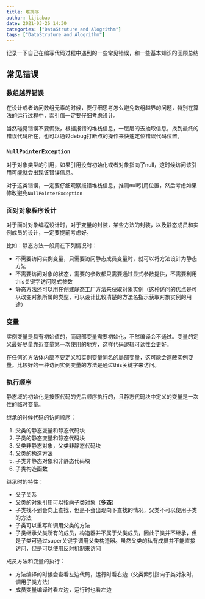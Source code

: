 ```yaml
---
title: 堆排序
author: lijiabao
date: 2021-03-26 14:30
categories: ["DataStruture and Alogrithm"]
tags: ["DataStruture and Alogrithm"]
---
```


记录一下自己在编写代码过程中遇到的一些常见错误，和一些基本知识的回顾总结

## 常见错误

### 数组越界错误

在设计或者访问数组元素的时候，要仔细思考怎么避免数组越界的问题，特别在算法的运行过程中，索引值一定要仔细考虑设计。

当然碰见错误不要慌张，根据报错的堆栈信息，一层层的去抽取信息，找到最终的错误代码所在，也可以通过debug打断点的操作来快速定位错误代码位置。

### `NullPointerException`

对于对象类型的引用，如果引用没有初始化或者对象指向了null，这时候访问该引用可能就会出现该错误信息。

对于这类错误，一定要仔细观察报错堆栈信息，推测null引用位置，然后考虑如果修改避免`NullPointerException`

### 面对对象程序设计

对于面对对象编程设计时，对于变量的封装，某些方法的封装，以及静态成员和实例成员的设计，一定要提前考虑好。

比如：静态方法一般用在下列情况时：

- 不需要访问实例变量，只需要访问静态成员变量时，就可以将方法设计为静态方法
- 不需要访问对象的状态，需要的参数都只需要通过显式参数提供，不需要利用this关键字访问隐式参数
- 静态方法还可以用在创建静态工厂方法来获取对象实例（这种访问的优点是可以改变对象所属的类型，可以设计比较清楚的方法名指示获取对象实例的用途）

### 变量

实例变量是具有初始值的，而局部变量需要初始化，不然编译会不通过。变量的定义最好尽量靠近变量第一次使用的地方，这样代码逻辑可读性会更好。

在任何的方法体内部不要定义和实例变量同名的局部变量，这可能会遮蔽实例变量。比较好的一种访问实例变量的方法是通过this关键字来访问。

### 执行顺序

静态域的初始化是按照代码的先后顺序执行的，且静态代码块中定义的变量是一次性的临时变量。



继承的时候代码的访问顺序：

1. 父类的静态变量和静态代码块
2. 子类的静态变量和静态代码块
3. 父类非静态对象，父类非静态代码块
4. 父类的构造方法
5. 子类非静态对象和非静态代码块
6. 子类构造函数

继承时的特性：

- 父子关系
- 父类的对象引用可以指向子类对象（**多态**）
- 子类找不到会向上查找，但是不会出现向下查找的情况，父类不可以使用子类的方法
- 子类可以重写和调用父类的方法
- 子类继承父类所有的成员，构造器并不属于父类成员，因此子类并不继承，但是子类可通过super关键字调用父类构造器。虽然父类的私有成员并不能直接访问，但是可以使用反射机制来访问

成员方法和变量的执行：

- 方法编译的时候会查看左边代码，运行时看右边（父类索引指向子类对象时，调用子类方法）
- 成员变量编译时看左边，运行时也看左边